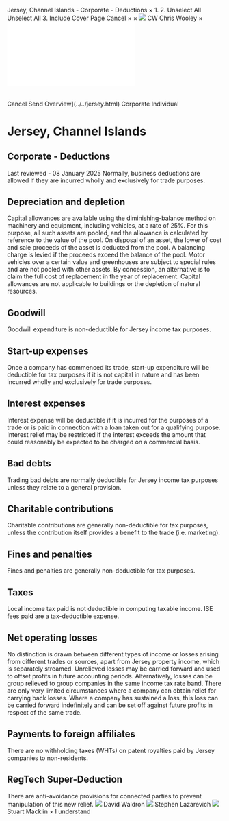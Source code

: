 Jersey, Channel Islands - Corporate - Deductions
×
1.
2.
Unselect All
Unselect All
3.
Include Cover Page
Cancel
×
×
![](../../-/media/world-wide-tax-summaries/attachments/global---chris-wooley.ashx%3Frev=ac5e5f3223b34096b1afc2a6009c7320&revision=ac5e5f32-23b3-4096-b1af-c2a6009c7320&hash=859B7ADC84DC2CBEC9760E9E6EE7DE6D0A8BFCDF)
CW
Chris Wooley
×
![](deductions.html)
######
Cancel
Send
Overview](../../jersey.html)
Corporate
Individual
# Jersey, Channel Islands
## Corporate - Deductions
Last reviewed - 08 January 2025
Normally, business deductions are allowed if they are incurred wholly and exclusively for trade purposes.
## Depreciation and depletion
Capital allowances are available using the diminishing-balance method on machinery and equipment, including vehicles, at a rate of 25%. For this purpose, all such assets are pooled, and the allowance is calculated by reference to the value of the pool.
On disposal of an asset, the lower of cost and sale proceeds of the asset is deducted from the pool. A balancing charge is levied if the proceeds exceed the balance of the pool.
Motor vehicles over a certain value and greenhouses are subject to special rules and are not pooled with other assets.
By concession, an alternative is to claim the full cost of replacement in the year of replacement.
Capital allowances are not applicable to buildings or the depletion of natural resources.
## Goodwill
Goodwill expenditure is non-deductible for Jersey income tax purposes.
## Start-up expenses
Once a company has commenced its trade, start-up expenditure will be deductible for tax purposes if it is not capital in nature and has been incurred wholly and exclusively for trade purposes.
## Interest expenses
Interest expense will be deductible if it is incurred for the purposes of a trade or is paid in connection with a loan taken out for a qualifying purpose. Interest relief may be restricted if the interest exceeds the amount that could reasonably be expected to be charged on a commercial basis.
## Bad debts
Trading bad debts are normally deductible for Jersey income tax purposes unless they relate to a general provision.
## Charitable contributions
Charitable contributions are generally non-deductible for tax purposes, unless the contribution itself provides a benefit to the trade (i.e. marketing).
## Fines and penalties
Fines and penalties are generally non-deductible for tax purposes.
## Taxes
Local income tax paid is not deductible in computing taxable income. ISE fees paid are a tax-deductible expense.
## Net operating losses
No distinction is drawn between different types of income or losses arising from different trades or sources, apart from Jersey property income, which is separately streamed.
Unrelieved losses may be carried forward and used to offset profits in future accounting periods. Alternatively, losses can be group relieved to group companies in the same income tax rate band.
There are only very limited circumstances where a company can obtain relief for carrying back losses.
Where a company has sustained a loss, this loss can be carried forward indefinitely and can be set off against future profits in respect of the same trade.
## Payments to foreign affiliates
There are no withholding taxes (WHTs) on patent royalties paid by Jersey companies to non-residents.
## RegTech Super-Deduction
There are anti-avoidance provisions for connected parties to prevent manipulation of this new relief.
![](../../-/media/world-wide-tax-summaries/jerseydavid-waldronjerseychannelislandsdavidwaldronpng20210526143553025.ashx%3Frev=c613606ed0f648eea1d9af6544826572&revision=c613606e-d0f6-48ee-a1d9-af6544826572&hash=0FD27CB7E29D645E0568A947BB9F68E5133DECC0)
David Waldron
![](../../-/media/world-wide-tax-summaries/jerseystephen-lazarevichslwebp20231222061029024.ashx%3Frev=8734964588f64062afadc36869038417&revision=87349645-88f6-4062-afad-c36869038417&hash=EBE16F04BED10640B3487CF170A1EEBEA2FF4DD2)
Stephen Lazarevich
![](../../-/media/world-wide-tax-summaries/jerseystuart-macklinstuartjpg20231222061245701.ashx%3Frev=87267061b64f412bb0474bf1a4d6e635&revision=87267061-b64f-412b-b047-4bf1a4d6e635&hash=747D51DC46F2C9DAB11A65F52E8D7EA2BEBFD09C)
Stuart Macklin
×
I understand